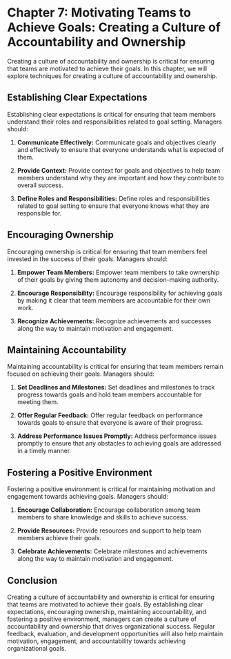 Chapter 7: Motivating Teams to Achieve Goals: Creating a Culture of Accountability and Ownership
================================================================================================

Creating a culture of accountability and ownership is critical for ensuring that teams are motivated to achieve their goals. In this chapter, we will explore techniques for creating a culture of accountability and ownership.

Establishing Clear Expectations
-------------------------------

Establishing clear expectations is critical for ensuring that team members understand their roles and responsibilities related to goal setting. Managers should:

1. **Communicate Effectively:** Communicate goals and objectives clearly and effectively to ensure that everyone understands what is expected of them.

2. **Provide Context:** Provide context for goals and objectives to help team members understand why they are important and how they contribute to overall success.

3. **Define Roles and Responsibilities:** Define roles and responsibilities related to goal setting to ensure that everyone knows what they are responsible for.

Encouraging Ownership
---------------------

Encouraging ownership is critical for ensuring that team members feel invested in the success of their goals. Managers should:

1. **Empower Team Members:** Empower team members to take ownership of their goals by giving them autonomy and decision-making authority.

2. **Encourage Responsibility:** Encourage responsibility for achieving goals by making it clear that team members are accountable for their own work.

3. **Recognize Achievements:** Recognize achievements and successes along the way to maintain motivation and engagement.

Maintaining Accountability
--------------------------

Maintaining accountability is critical for ensuring that team members remain focused on achieving their goals. Managers should:

1. **Set Deadlines and Milestones:** Set deadlines and milestones to track progress towards goals and hold team members accountable for meeting them.

2. **Offer Regular Feedback:** Offer regular feedback on performance towards goals to ensure that everyone is aware of their progress.

3. **Address Performance Issues Promptly:** Address performance issues promptly to ensure that any obstacles to achieving goals are addressed in a timely manner.

Fostering a Positive Environment
--------------------------------

Fostering a positive environment is critical for maintaining motivation and engagement towards achieving goals. Managers should:

1. **Encourage Collaboration:** Encourage collaboration among team members to share knowledge and skills to achieve success.

2. **Provide Resources:** Provide resources and support to help team members achieve their goals.

3. **Celebrate Achievements:** Celebrate milestones and achievements along the way to maintain motivation and engagement.

Conclusion
----------

Creating a culture of accountability and ownership is critical for ensuring that teams are motivated to achieve their goals. By establishing clear expectations, encouraging ownership, maintaining accountability, and fostering a positive environment, managers can create a culture of accountability and ownership that drives organizational success. Regular feedback, evaluation, and development opportunities will also help maintain motivation, engagement, and accountability towards achieving organizational goals.
